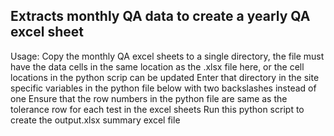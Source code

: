 ## Extracts monthly QA data to create a yearly QA excel sheet
Usage:
Copy the monthly QA excel sheets to a single directory, the file must have the data cells in the same location as the .xlsx file here, or the cell locations in the python scrip can be updated
Enter that directory in the site specific variables in the python file below with two backslashes instead of one
Ensure that the row numbers in the python file are same as the tolerance row for each test in the excel sheets
Run this python script to create the output.xlsx summary excel file
